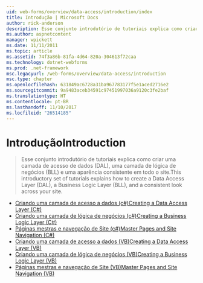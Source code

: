 ```yaml
---
uid: web-forms/overview/data-access/introduction/index
title: Introdução | Microsoft Docs
author: rick-anderson
description: Esse conjunto introdutório de tutoriais explica como criar uma camada de acesso de dados (DAL), uma camada de lógica de negócios (BLL) e uma aparência consistente em todo o site.
ms.author: aspnetcontent
manager: wpickett
ms.date: 11/11/2011
ms.topic: article
ms.assetid: 74f3a86b-81fa-4d64-820a-304613f72caa
ms.technology: dotnet-webforms
ms.prod: .net-framework
msc.legacyurl: /web-forms/overview/data-access/introduction
msc.type: chapter
ms.openlocfilehash: 631849ac6728a31ba967783177f5e1aced2716e2
ms.sourcegitcommit: 9a9483aceb34591c97451997036a9120c3fe2baf
ms.translationtype: HT
ms.contentlocale: pt-BR
ms.lasthandoff: 11/10/2017
ms.locfileid: "26514185"
---
```

<a name="introduction"></a><span data-ttu-id="36b7a-103">Introdução</span><span class="sxs-lookup"><span data-stu-id="36b7a-103">Introduction</span></span>
====================
> <span data-ttu-id="36b7a-104">Esse conjunto introdutório de tutoriais explica como criar uma camada de acesso de dados (DAL), uma camada de lógica de negócios (BLL) e uma aparência consistente em todo o site.</span><span class="sxs-lookup"><span data-stu-id="36b7a-104">This introductory set of tutorials explains how to create a Data Access Layer (DAL), a Business Logic Layer (BLL), and a consistent look across your site.</span></span>


- [<span data-ttu-id="36b7a-105">Criando uma camada de acesso a dados (c#)</span><span class="sxs-lookup"><span data-stu-id="36b7a-105">Creating a Data Access Layer (C#)</span></span>](creating-a-data-access-layer-cs.md)
- [<span data-ttu-id="36b7a-106">Criando uma camada de lógica de negócios (c#)</span><span class="sxs-lookup"><span data-stu-id="36b7a-106">Creating a Business Logic Layer (C#)</span></span>](creating-a-business-logic-layer-cs.md)
- [<span data-ttu-id="36b7a-107">Páginas mestras e navegação de Site (c#)</span><span class="sxs-lookup"><span data-stu-id="36b7a-107">Master Pages and Site Navigation (C#)</span></span>](master-pages-and-site-navigation-cs.md)
- [<span data-ttu-id="36b7a-108">Criando uma camada de acesso a dados (VB)</span><span class="sxs-lookup"><span data-stu-id="36b7a-108">Creating a Data Access Layer (VB)</span></span>](creating-a-data-access-layer-vb.md)
- [<span data-ttu-id="36b7a-109">Criando uma camada de lógica de negócios (VB)</span><span class="sxs-lookup"><span data-stu-id="36b7a-109">Creating a Business Logic Layer (VB)</span></span>](creating-a-business-logic-layer-vb.md)
- [<span data-ttu-id="36b7a-110">Páginas mestras e navegação de Site (VB)</span><span class="sxs-lookup"><span data-stu-id="36b7a-110">Master Pages and Site Navigation (VB)</span></span>](master-pages-and-site-navigation-vb.md)
